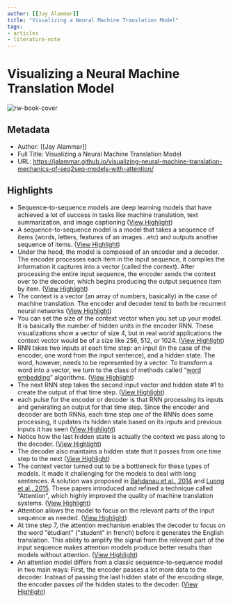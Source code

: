 ```yaml
---
author: [[Jay Alammar]]
title: "Visualizing a Neural Machine Translation Model"
tags: 
- articles
- literature-note
---
```

# Visualizing a Neural Machine Translation Model

![rw-book-cover](https://readwise-assets.s3.amazonaws.com/static/images/article1.be68295a7e40.png)

## Metadata
- Author: [[Jay Alammar]]
- Full Title: Visualizing a Neural Machine Translation Model
- URL: https://jalammar.github.io/visualizing-neural-machine-translation-mechanics-of-seq2seq-models-with-attention/

## Highlights
- Sequence-to-sequence models are deep learning models that have achieved a lot of success in tasks like machine translation, text summarization, and image captioning ([View Highlight](https://read.readwise.io/read/01gr3nv5vttyncanrptep48jnz))
- A sequence-to-sequence model is a model that takes a sequence of items (words, letters, features of an images…etc) and outputs another sequence of items. ([View Highlight](https://read.readwise.io/read/01gr3njgkdgd6y9frntw9jxhf1))
- Under the hood, the model is composed of an encoder and a decoder.
  The encoder processes each item in the input sequence, it compiles the information it captures into a vector (called the context). After processing the entire input sequence, the encoder sends the context over to the decoder, which begins producing the output sequence item by item. ([View Highlight](https://read.readwise.io/read/01gr3nm5vg4dnv831j7dqytxrw))
- The context is a vector (an array of numbers, basically) in the case of machine translation. The encoder and decoder tend to both be recurrent neural networks ([View Highlight](https://read.readwise.io/read/01gr3nmy39nha0ggw7mnkf0pa5))
- You can set the size of the context vector when you set up your model. It is basically the number of hidden units in the encoder RNN. These visualizations show a vector of size 4, but in real world applications the context vector would be of a size like 256, 512, or 1024. ([View Highlight](https://read.readwise.io/read/01gr3nnhctxxw7npj11y72x88w))
- RNN takes two inputs at each time step: an input (in the case of the encoder, one word from the input sentence), and a hidden state. The word, however, needs to be represented by a vector. To transform a word into a vector, we turn to the class of methods called “[word embedding](https://machinelearningmastery.com/what-are-word-embeddings/)” algorithms. ([View Highlight](https://read.readwise.io/read/01gr3nphycgsrkr71be5r59p9a))
- The next RNN step takes the second input vector and hidden state #1 to create the output of that time step. ([View Highlight](https://read.readwise.io/read/01gr3pdrygrfvtjz0eh0ysd8q7))
- each pulse for the encoder or decoder is that RNN processing its inputs and generating an output for that time step. Since the encoder and decoder are both RNNs, each time step one of the RNNs does some processing, it updates its hidden state based on its inputs and previous inputs it has seen ([View Highlight](https://read.readwise.io/read/01gr3pgaqdtpdzq394war17qy2))
- Notice how the last hidden state is actually the context we pass along to the decoder. ([View Highlight](https://read.readwise.io/read/01gr3pgh3tjyzyyttfv3gzbdkh))
- The decoder also maintains a hidden state that it passes from one time step to the next ([View Highlight](https://read.readwise.io/read/01gr3ph1qrd5mfrcgxf931r1n1))
- The context vector turned out to be a bottleneck for these types of models. It made it challenging for the models to deal with long sentences. A solution was proposed in [Bahdanau et al., 2014](https://arxiv.org/abs/1409.0473) and [Luong et al., 2015](https://arxiv.org/abs/1508.04025). These papers introduced and refined a technique called “Attention”, which highly improved the quality of machine translation systems. ([View Highlight](https://read.readwise.io/read/01gr3pjqrvpfw11cff1zanafyg))
- Attention allows the model to focus on the relevant parts of the input sequence as needed. ([View Highlight](https://read.readwise.io/read/01gr3pmn7ntadgvqb3hwjnzf9g))
- At time step 7, the attention mechanism enables the decoder to focus on the word "étudiant" ("student" in french) before it generates the English translation. This ability to amplify the signal from the relevant part of the input sequence makes attention models produce better results than models without attention. ([View Highlight](https://read.readwise.io/read/01gr3pq25bkrqfpk9rb9pszx6p))
- An attention model differs from a classic sequence-to-sequence model in two main ways:
  First, the encoder passes a lot more data to the decoder. Instead of passing the last hidden state of the encoding stage, the encoder passes *all* the hidden states to the decoder: ([View Highlight](https://read.readwise.io/read/01gr3prcswwfmn6r2cv56e7jew))
